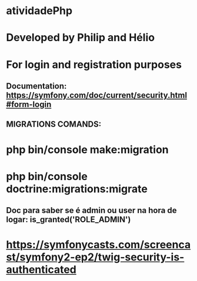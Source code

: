 # atividadePhp
# Developed by Philip and Hélio


# For login and registration purposes
## Documentation: https://symfony.com/doc/current/security.html#form-login


## MIGRATIONS COMANDS:
# php bin/console make:migration
# php bin/console doctrine:migrations:migrate


## Doc para saber se é admin ou user na hora de logar: is_granted('ROLE_ADMIN')
# https://symfonycasts.com/screencast/symfony2-ep2/twig-security-is-authenticated